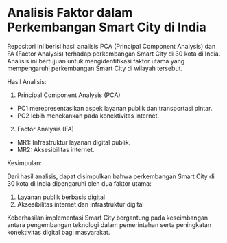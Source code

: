 # Analisis Faktor dalam Perkembangan Smart City di India

Repositori ini berisi hasil analisis PCA (Principal Component Analysis) dan FA (Factor Analysis) terhadap perkembangan Smart City di 30 kota di India. Analisis ini bertujuan untuk mengidentifikasi faktor utama yang mempengaruhi perkembangan Smart City di wilayah tersebut.

Hasil Analisis:

1. Principal Component Analysis (PCA)

- PC1 merepresentasikan aspek layanan publik dan transportasi pintar.
- PC2 lebih menekankan pada konektivitas internet.

2. Factor Analysis (FA)

- MR1: Infrastruktur layanan digital publik.
- MR2: Aksesibilitas internet.

Kesimpulan:

Dari hasil analisis, dapat disimpulkan bahwa perkembangan Smart City di 30 kota di India dipengaruhi oleh dua faktor utama:
1. Layanan publik berbasis digital
2. Aksesibilitas internet dan infrastruktur digital

Keberhasilan implementasi Smart City bergantung pada keseimbangan antara pengembangan teknologi dalam pemerintahan serta peningkatan konektivitas digital bagi masyarakat.

